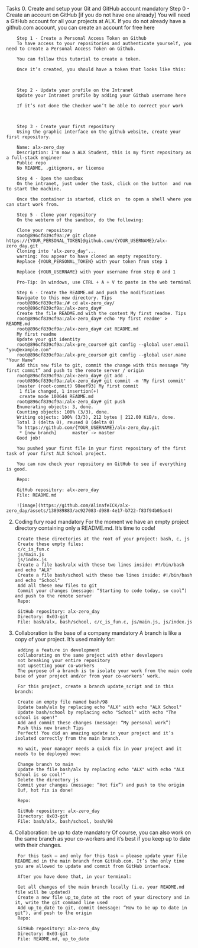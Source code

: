 Tasks
0. Create and setup your Git and GitHub account
        mandatory
        Step 0 - Create an account on GitHub [if you do not have one already]
        You will need a GitHub account for all your projects at ALX. If you do not already have a github.com account, you can create an account for free here
        
        Step 1 - Create a Personal Access Token on Github
        To have access to your repositories and authenticate yourself, you need to create a Personal Access Token on Github.
        
        You can follow this tutorial to create a token.
        
        Once it’s created, you should have a token that looks like this:
        
        
        
        Step 2 - Update your profile on the Intranet
        Update your Intranet profile by adding your Github username here
        
        If it’s not done the Checker won’t be able to correct your work
        
        
        
        Step 3 - Create your first repository
        Using the graphic interface on the github website, create your first repository.
        
        Name: alx-zero_day
        Description: I'm now a ALX Student, this is my first repository as a full-stack engineer
        Public repo
        No README, .gitignore, or license
        
        Step 4 - Open the sandbox
        On the intranet, just under the task, click on the button  and run to start the machine.
        
        Once the container is started, click on  to open a shell where you can start work from.
        
        Step 5 - Clone your repository
        On the webterm of the sandbox, do the following:
        
        Clone your repository
        root@896cf839cf9a:/# git clone https://{YOUR_PERSONAL_TOKEN}@github.com/{YOUR_USERNAME}/alx-zero_day.git                  
        Cloning into 'alx-zero_day'...
        warning: You appear to have cloned an empty repository.       
        Replace {YOUR_PERSONAL_TOKEN} with your token from step 1
        
        Replace {YOUR_USERNAME} with your username from step 0 and 1
        
        Pro-Tip: On windows, use CTRL + A + V to paste in the web terminal
        
        Step 6 - Create the README.md and push the modifications
        Navigate to this new directory. Tips
        root@896cf839cf9a:/# cd alx-zero_day/
        root@896cf839cf9a:/alx-zero_day#
        Create the file README.md with the content My first readme. Tips
        root@896cf839cf9a:/alx-zero_day# echo 'My first readme' > README.md                                                                 
        root@896cf839cf9a:/alx-zero_day# cat README.md                                                                                      
        My first readme                                                                                                                       
        Update your git identity
        root@896cf839cf9a:/alx-pre_course# git config --global user.email "you@example.com"
        root@896cf839cf9a:/alx-pre_course# git config --global user.name "Your Name"
        Add this new file to git, commit the change with this message “My first commit” and push to the remote server / origin
        root@896cf839cf9a:/alx-zero_day# git add .
        root@896cf839cf9a:/alx-zero_day# git commit -m 'My first commit'
        [master (root-commit) 98eef93] My first commit
         1 file changed, 1 insertion(+)
         create mode 100644 README.md
        root@896cf839cf9a:/alx-zero_day# git push                                                                                           
        Enumerating objects: 3, done.                                                                                                         
        Counting objects: 100% (3/3), done.                                                                                                   
        Writing objects: 100% (3/3), 212 bytes | 212.00 KiB/s, done.                                                                          
        Total 3 (delta 0), reused 0 (delta 0)                                                                                                 
        To https://github.com/{YOUR_USERNAME}/alx-zero_day.git                                                                                       
         * [new branch]      master -> master              
        Good job!
        
        You pushed your first file in your first repository of the first task of your first ALX School project.
        
        You can now check your repository on GitHub to see if everything is good.
        
        Repo:
        
        GitHub repository: alx-zero_day
        File: README.md
        
        ![image](https://github.com/AlinafeICK/alx-zero_day/assets/138989883/ac927083-d988-4e17-b722-f83f94b05ae4)

2. Coding fury road
mandatory
        For the moment we have an empty project directory containing only a README.md. It’s time to code!
        
        Create these directories at the root of your project: bash, c, js
        Create these empty files:
        c/c_is_fun.c
        js/main.js
        js/index.js
        Create a file bash/alx with these two lines inside: #!/bin/bash and echo "ALX"
        Create a file bash/school with these two lines inside: #!/bin/bash and echo "School"
        Add all these new files to git
        Commit your changes (message: “Starting to code today, so cool”) and push to the remote server
        Repo:
        
        GitHub repository: alx-zero_day
        Directory: 0x03-git
        File: bash/alx, bash/school, c/c_is_fun.c, js/main.js, js/index.js

3. Collaboration is the base of a company
        mandatory
        A branch is like a copy of your project. It’s used mainly for:
        
        adding a feature in development
        collaborating on the same project with other developers
        not breaking your entire repository
        not upsetting your co-workers
        The purpose of a branch is to isolate your work from the main code base of your project and/or from your co-workers’ work.
        
        For this project, create a branch update_script and in this branch:
        
        Create an empty file named bash/98
        Update bash/alx by replacing echo "ALX" with echo "ALX School"
        Update bash/school by replacing echo "School" with echo "The school is open!"
        Add and commit these changes (message: “My personal work”)
        Push this new branch Tips
        Perfect! You did an amazing update in your project and it’s isolated correctly from the main branch.
        
        Ho wait, your manager needs a quick fix in your project and it needs to be deployed now:
        
        Change branch to main
        Update the file bash/alx by replacing echo "ALX" with echo "ALX School is so cool!"
        Delete the directory js
        Commit your changes (message: “Hot fix”) and push to the origin
        Ouf, hot fix is done!
        
        Repo:
        
        GitHub repository: alx-zero_day
        Directory: 0x03-git
        File: bash/alx, bash/school, bash/98

4. Collaboration: be up to date
        mandatory
        Of course, you can also work on the same branch as your co-workers and it’s best if you keep up to date with their changes.
        
        For this task – and only for this task – please update your file README.md in the main branch from GitHub.com. It’s the only time you are allowed to update and commit from GitHub interface.
        
        After you have done that, in your terminal:
        
        Get all changes of the main branch locally (i.e. your README.md file will be updated)
        Create a new file up_to_date at the root of your directory and in it, write the git command line used
        Add up_to_date to git, commit (message: “How to be up to date in git”), and push to the origin
        Repo:
        
        GitHub repository: alx-zero_day
        Directory: 0x03-git
        File: README.md, up_to_date
